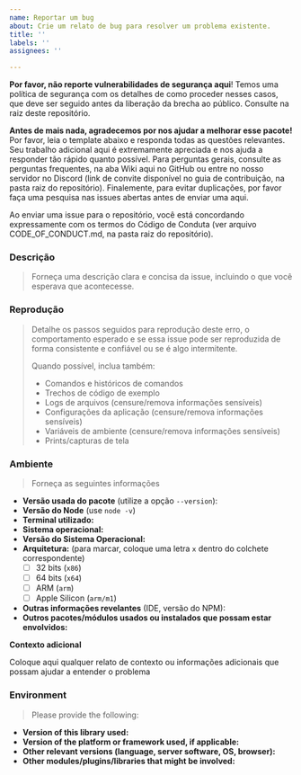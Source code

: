 ```yaml
---
name: Reportar um bug
about: Crie um relato de bug para resolver um problema existente.
title: ''
labels: ''
assignees: ''

---
```

**Por favor, não reporte vulnerabilidades de segurança aqui**! Temos uma política de segurança com os detalhes de como proceder nesses casos, que deve ser seguido antes da liberação da brecha ao público. Consulte na raiz deste repositório.

**Antes de mais nada, agradecemos por nos ajudar a melhorar esse pacote!** Por favor, leia o template abaixo e responda todas as questões relevantes. Seu trabalho adicional aqui é extremamente apreciada e nos ajuda a responder tão rápido quanto possível. Para perguntas gerais, consulte as perguntas frequentes, na aba Wiki aqui no GitHub ou entre no nosso servidor no Discord (link de convite disponível no guia de contribuição, na pasta raiz do repositório). Finalemente, para evitar duplicações, por favor faça uma pesquisa nas issues abertas antes de enviar uma aqui.

Ao enviar uma issue para o repositório, você está concordando expressamente com os termos do Código de Conduta (ver arquivo CODE_OF_CONDUCT.md, na pasta raiz do repositório).

### Descrição

> Forneça uma descrição clara e concisa da issue, incluindo o que você esperava que acontecesse.

### Reprodução

> Detalhe os passos seguidos para reprodução deste erro, o comportamento esperado e se essa issue pode ser reproduzida de forma consistente e confiável ou se é algo intermitente.
>
> Quando possível, inclua também:
>
> - Comandos e históricos de comandos
> - Trechos de código de exemplo
> - Logs de arquivos (censure/remova informações sensíveis)
> - Configurações da aplicação (censure/remova informações sensíveis)
> - Variáveis de ambiente (censure/remova informações sensíveis)
> - Prints/capturas de tela

### Ambiente

> Forneça as seguintes informações

- **Versão usada do pacote** (utilize a opção `--version`):
- **Versão do Node** (use `node -v`)
- **Terminal utilizado:**
- **Sistema operacional:**
- **Versão do Sistema Operacional:**
- **Arquitetura:** (para marcar, coloque uma letra `x` dentro do colchete correspondente)
  - [ ] 32 bits (`x86`)
  - [ ] 64 bits (`x64`)
  - [ ] ARM (`arm`)
  - [ ] Apple Silicon (`arm/m1`)
- **Outras informações revelantes** (IDE, versão do NPM):
- **Outros pacotes/módulos usados ou instalados que possam estar envolvidos:**

**Contexto adicional**

Coloque aqui qualquer relato de contexto ou informações adicionais que possam ajudar a entender o problema


### Environment

> Please provide the following:

- **Version of this library used:**
- **Version of the platform or framework used, if applicable:**
- **Other relevant versions (language, server software, OS, browser):**
- **Other modules/plugins/libraries that might be involved:**